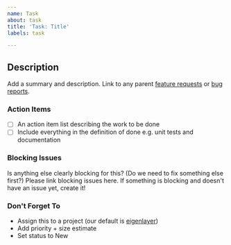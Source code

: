 ```yaml
---
name: Task
about: task
title: 'Task: Title'
labels: task

---
```


## Description
Add a summary and description. Link to any parent [feature requests](https://github.com/Layr-Labs/docs/blob/c78dbcd9a4b229e367f11725ee6758271a65bad3/.github/ISSUE_TEMPLATE/feature_request.md) or [bug reports](https://github.com/Layr-Labs/docs/blob/c78dbcd9a4b229e367f11725ee6758271a65bad3/.github/ISSUE_TEMPLATE/bug_report.md).

### Action Items
- [ ] An action item list describing the work to be done
- [ ] Include everything in the definition of done e.g. unit tests and documentation

### Blocking Issues
Is anything else clearly blocking for this? (Do we need to fix something else first?)
Please link blocking issues here. If something is blocking and doesn't have an issue yet, create it!

### Don't Forget To
* Assign this to a project (our default is [eigenlayer](https://github.com/orgs/Layr-Labs/projects/3/))
* Add priority + size estimate
* Set status to New